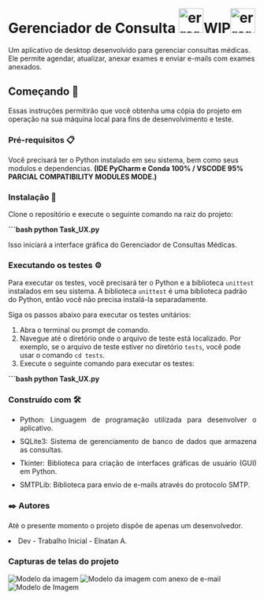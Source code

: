# Gerenciador de Consulta **<img width="50" height="50" src="https://img.icons8.com/color/48/error--v1.png" alt="error--v1"/>WIP<img width="50" height="50" src="https://img.icons8.com/color/48/error--v1.png" alt="error--v1"/>**
Um aplicativo de desktop desenvolvido para gerenciar consultas médicas. Ele permite agendar, atualizar, anexar exames e enviar e-mails com exames anexados.

## Começando 🚀
Essas instruções permitirão que você obtenha uma cópia do projeto em operação na sua máquina local para fins de desenvolvimento e teste.

### Pré-requisitos 📋
Você precisará ter o Python instalado em seu sistema, bem como seus modulos e dependencias. **(IDE PyCharm e Conda 100% / VSCODE 95% PARCIAL COMPATIBILITY MODULES MODE.)**

### Instalação 🔧
Clone o repositório e execute o seguinte comando na raiz do projeto:

**```bash
python Task_UX.py**

Isso iniciará a interface gráfica do Gerenciador de Consultas Médicas.

### Executando os testes ⚙️
Para executar os testes, você precisará ter o Python e a biblioteca `unittest` instalados em seu sistema. A biblioteca `unittest` é uma biblioteca padrão do Python, então você não precisa instalá-la separadamente.

Siga os passos abaixo para executar os testes unitários:

1. Abra o terminal ou prompt de comando.
2. Navegue até o diretório onde o arquivo de teste está localizado. Por exemplo, se o arquivo de teste estiver no diretório `tests`, você pode usar o comando `cd tests`.
3. Execute o seguinte comando para executar os testes:

**```bash
python Task_UX.py**

### Construído com 🛠️
<ul style="list-style-type: disc; text-align: justify;">
    <li style="margin-bottom: 10px;">Python: Linguagem de programação utilizada para desenvolver o aplicativo.</li>
    <li style="margin-bottom: 10px;">SQLite3: Sistema de gerenciamento de banco de dados que armazena as consultas.</li>
    <li style="margin-bottom: 10px;">Tkinter: Biblioteca para criação de interfaces gráficas de usuário (GUI) em Python.</li>
    <li style="margin-bottom: 10px;">SMTPLib: Biblioteca para envio de e-mails através do protocolo SMTP.</li>
</ul>

### ✒️ Autores
Até o presente momento o projeto dispõe de apenas um desenvolvedor.
<li>Dev - Trabalho Inicial - Elnatan A.</li>

### Capturas de telas do projeto
<img src="https://github.com/ElnatanAlves/Gerenciador-de-Consulta-WIP-/assets/156375539/7881774b-6869-4731-af44-750e0c624ce0" alt="Modelo da imagem">
<img src="https://github.com/ElnatanAlves/Gerenciador-de-Consulta-WIP-/assets/156375539/663c8759-84a0-47d2-9129-4f90ae12f3ef" alt="Modelo da imagem com anexo de e-mail">
<img src="https://github.com/ElnatanAlves/Gerenciador-de-Consulta-WIP-/assets/156375539/1d7eb3e8-cea1-4637-8d51-75679d7cfe8b" alt="Modelo de Imagem">
